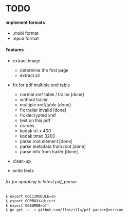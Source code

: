 TODO
=

#### implement formats
* .mobi format
* .epub format

#### Features
* extract image
  - determine the first page
  - extract all
* fix for pdf multiple xref table
  - normal xref table / trailer [done]
  - without trailer 
  - multiple xref/table [done]
  - fix trailer invalid [done]
  - fix decrypted xref
  - test on this pdf
   * os-dev
   * kodak tri-x 400
   * kodak tmax 3200
  
  - parse root element [done]
  - parse metadata from root [done]
  - parse info from trailer [done]
* clean-up
* write tests


###### fix for updating to latest pdf_parser
```bash
$ export GO111MODULE=on
$ export GOPROXY=direct
$ export GOSUMDB=off
$ go get -v -u github.com/flotzilla/pdf_parser@version
```
